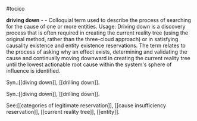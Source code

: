 #tocico

<b>driving down</b> - - Colloquial term used to describe the process of searching for the cause of one or more entities. 
Usage: Driving down is a discovery process that is often required in creating the current reality tree (using the original method, rather than the three-cloud approach) or in satisfying causality existence and entity existence reservations.  The term relates to the process of asking why an effect exists, determining and validating the cause and continually moving downward in creating the current reality tree until the lowest actionable root cause within the system's sphere of influence is identified.  

Syn.:[[diving down]], [[drilling down]].

Syn.:[[diving down]], [[drilling down]].



See:[[categories of legitimate reservation]], [[cause insufficiency reservation]], [[current reality tree]], [[entity]].
